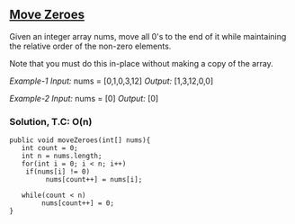 ## [Move Zeroes](https://leetcode.com/problems/move-zeroes/)

Given an integer array nums, move all 0's to the end of it while maintaining the relative order of the non-zero elements.

Note that you must do this in-place without making a copy of the array.

 
*Example-1*
*Input:* nums = [0,1,0,3,12]
*Output:* [1,3,12,0,0]

*Example-2*
*Input:* nums = [0]
*Output:* [0]

### Solution, T.C: O(n)
```
public void moveZeroes(int[] nums){
   int count = 0;
   int n = nums.length;
   for(int i = 0; i < n; i++)
	if(nums[i] != 0)
	     nums[count++] = nums[i];

   while(count < n)
        nums[count++] = 0;
}
```